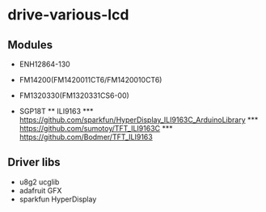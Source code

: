# drive-various-lcd

## Modules

* ENH12864-130 

* FM14200(FM1420011CT6/FM1420010CT6)


* FM1320330(FM1320331CS6-00)


* SGP18T
** ILI9163
*** https://github.com/sparkfun/HyperDisplay_ILI9163C_ArduinoLibrary
*** https://github.com/sumotoy/TFT_ILI9163C
*** https://github.com/Bodmer/TFT_ILI9163

## Driver libs

* u8g2 ucglib
* adafruit GFX
* sparkfun HyperDisplay


